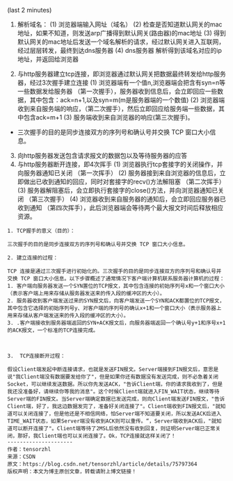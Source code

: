 (last 2 minutes)
1. 解析域名：
(1) 浏览器端输入网址（域名）
(2) 检查是否知道默认网关的mac地址，如果不知道，则发送arp广播得到默认网关(路由器)的mac地址
(3) 得到默认网关的mac地址后发送一个域名解析的请求，经过默认网关进入互联网，经过层层转发，最终到达dns服务器
(4) dns服务器 解析得到该域名对应的ip地址，并返回给浏览器

2. 与http服务器建立tcp连接，即浏览器通过默认网关把数据最终转发给http服务器，经过3次握手建立连接
(1) 浏览器端有一个值n,浏览器端会把含有syn=n等一些数据发给服务器 （第一次握手），服务器收到信息后，会立即回应一些数据，其中包含：ack=n+1,以及syn=m(m是服务器端的一个数值)
(2) 浏览器端收到来自服务端的响应，（第二次握手），然后立即回应给服务端一些数据，其中包含ack=m+1
(3) 服务端收到来自浏览器的响应(第三次握手)。

* 三次握手的目的是同步连接双方的序列号和确认号并交换 TCP 窗口大小信息。

3. 向http服务器发送包含请求报文的数据包以及等待服务器的应答
4. 与http服务器断开连接，即4次挥手
(1) 浏览器执行tcp套接字的关闭操作，并向服务器通知已关闭 （第一次挥手）
(2) 服务器接到来自浏览器的信息后，立即做出已收到通知的回应，同时对套接字的recv()方法解阻塞 （第二次挥手）
(3) 服务器解阻塞后，会立即执行套接字的close()方法，并向浏览器通知已关闭 （第三次握手）
(4) 浏览器收到来自服务器的通知后，会立即回应服务器已收到通知 （第四次挥手），此后浏览器端会等待两个最大报文时间后释放相应资源。


```
1. TCP握手的意义（目的）：

三次握手的目的是同步连接双方的序列号和确认号并交换 TCP 窗口大小信息。

2. 建立连接的过程：

TCP 连接是通过三次握手进行初始化的。三次握手的目的是同步连接双方的序列号和确认号并交换 TCP 窗口大小信息。以下步骤概述了通常情况下客户端计算机联系服务器计算机的过程：
1. 客户端向服务器发送一个SYN置位的TCP报文，其中包含连接的初始序列号x和一个窗口大小（表示客户端上用来存储从服务器发送来的传入段的缓冲区的大小）。
2. 服务器收到客户端发送过来的SYN报文后，向客户端发送一个SYN和ACK都置位的TCP报文，其中包含它选择的初始序列号y、对客户端的序列号的确认x+1和一个窗口大小（表示服务器上用来存储从客户端发送来的传入段的缓冲区的大小）。
3. .客户端接收到服务器端返回的SYN+ACK报文后，向服务器端返回一个确认号y+1和序号x+1的ACK报文，一个标准的TCP连接完成。



3.  TCP连接断开过程：

假设Client端发起中断连接请求，也就是发送FIN报文。Server端接到FIN报文后，意思是说"我Client端没有数据要发给你了"，但是如果你还有数据没有发送完成，则不必急着关闭Socket，可以继续发送数据。所以你先发送ACK，"告诉Client端，你的请求我收到了，但是我还没准备好，请继续你等我的消息"。这个时候Client端就进入FIN_WAIT状态，继续等待Server端的FIN报文。当Server端确定数据已发送完成，则向Client端发送FIN报文，"告诉Client端，好了，我这边数据发完了，准备好关闭连接了"。Client端收到FIN报文后，"就知道可以关闭连接了，但是他还是不相信网络，怕Server端不知道要关闭，所以发送ACK后进入TIME_WAIT状态，如果Server端没有收到ACK则可以重传。“，Server端收到ACK后，"就知道可以断开连接了"。Client端等待了2MSL后依然没有收到回复，则证明Server端已正常关闭，那好，我Client端也可以关闭连接了。Ok，TCP连接就这样关闭了！
--------------------- 
作者：tensorzhl 
来源：CSDN 
原文：https://blog.csdn.net/tensorzhl/article/details/75797364 
版权声明：本文为博主原创文章，转载请附上博文链接！
```
